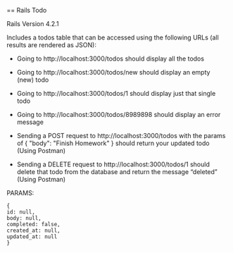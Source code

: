 == Rails Todo

Rails Version 4.2.1

Includes a todos table that can be accessed using the following URLs (all results are rendered as JSON):

* Going to http://localhost:3000/todos should display all the todos

* Going to http://localhost:3000/todos/new should display an empty (new) todo

* Going to http://localhost:3000/todos/1 should display just that single todo

* Going to http://localhost:3000/todos/8989898 should display an error message

* Sending a POST request to http://localhost:3000/todos with the params of { "body": "Finish Homework" } should return your updated todo (Using Postman)

* Sending a DELETE request to http://localhost:3000/todos/1 should delete that todo from the database and return the message “deleted” (Using Postman)

PARAMS:

```
{
id: null,
body: null,
completed: false,
created_at: null,
updated_at: null
}
```
